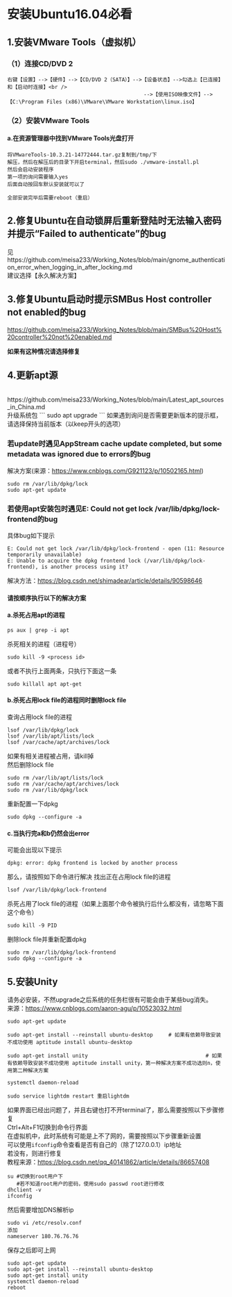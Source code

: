 # 安装Ubuntu16.04必看
## 1.安装VMware Tools（虚拟机）
### （1）连接CD/DVD 2
```
右键【设置】-->【硬件】-->【CD/DVD 2（SATA）】-->【设备状态】-->勾选上【已连接】和【启动时连接】<br />
                                            -->【使用ISO映像文件】-->【C:\Program Files (x86)\VMware\VMware Workstation\linux.iso】
```                                            
### （2）安装VMware Tools
#### a.在资源管理器中找到VMware Tools光盘打开
```
将VMwareTools-10.3.21-14772444.tar.gz复制到/tmp/下
解压，然后在解压后的目录下开启terminal，然后sudo ./vmware-install.pl
然后会启动安装程序
第一项的询问需要输入yes
后面自动按回车默认安装就可以了

全部安装完毕后需要reboot（重启）
```
## 2.修复Ubuntu在自动锁屏后重新登陆时无法输入密码并提示“Failed to authenticate”的bug

见https://github.com/meisa233/Working_Notes/blob/main/gnome_authentication_error_when_logging_in_after_locking.md<br />
建议选择【永久解决方案】
<br />
## 3.修复Ubuntu启动时提示SMBus Host controller not enabled的bug

https://github.com/meisa233/Working_Notes/blob/main/SMBus%20Host%20controller%20not%20enabled.md<br />

**如果有这种情况请选择修复**

## 4.更新apt源
<br />
https://github.com/meisa233/Working_Notes/blob/main/Latest_apt_sources_in_China.md<br />
升级系统包
```
sudo apt upgrade
```
如果遇到询问是否需要更新版本的提示框，请选择保持当前版本（以keep开头的选项）<br />

### 若update时遇见AppStream cache update completed, but some metadata was ignored due to errors的bug
解决方案(来源：https://www.cnblogs.com/G921123/p/10502165.html)
```
sudo rm /var/lib/dpkg/lock
sudo apt-get update
```
### 若使用apt安装包时遇见E: Could not get lock /var/lib/dpkg/lock-frontend的bug
具体bug如下提示
```
E: Could not get lock /var/lib/dpkg/lock-frontend - open (11: Resource temporarily unavailable)
E: Unable to acquire the dpkg frontend lock (/var/lib/dpkg/lock-frontend), is another process using it?
```
解决方法：https://blog.csdn.net/shimadear/article/details/90598646<br />
#### 请按顺序执行以下的解决方案
#### a.杀死占用apt的进程
```
ps aux | grep -i apt
```
杀死相关的进程（进程号）
```
sudo kill -9 <process id>
```
或者不执行上面两条，只执行下面这一条
```
sudo killall apt apt-get 
```
#### b.杀死占用lock file的进程同时删除lock file
查询占用lock file的进程
```
lsof /var/lib/dpkg/lock
lsof /var/lib/apt/lists/lock
lsof /var/cache/apt/archives/lock
```
如果有相关进程被占用，请kill掉<br />
然后删除lock file
```
sudo rm /var/lib/apt/lists/lock
sudo rm /var/cache/apt/archives/lock
sudo rm /var/lib/dpkg/lock
```
重新配置一下dpkg
```
sudo dpkg --configure -a
```
#### c.当执行完a和b仍然会出error
可能会出现以下提示
```
dpkg: error: dpkg frontend is locked by another process
```
那么，请按照如下命令进行解决
找出正在占用lock file的进程
```
lsof /var/lib/dpkg/lock-frontend
```
杀死占用了lock file的进程（如果上面那个命令被执行后什么都没有，请忽略下面这个命令）
```
sudo kill -9 PID
```
删除lock file并重新配置dpkg
```
sudo rm /var/lib/dpkg/lock-frontend
sudo dpkg --configure -a
```
## 5.安装Unity
请务必安装，不然upgrade之后系统的任务栏很有可能会由于某些bug消失。<br />
来源：https://www.cnblogs.com/aaron-agu/p/10523032.html
```
sudo apt-get update

sudo apt-get install --reinstall ubuntu-desktop     # 如果有依赖导致安装不成功使用 aptitude install ubuntu-desktop

sudo apt-get install unity                                      # 如果有依赖导致安装不成功使用 aptitude install unity，第一种解决方案不成功选则n，使用第二种解决方案

systemctl daemon-reload

sudo service lightdm restart 重启lightdm
```
如果界面已经出问题了，并且右键也打不开terminal了，那么需要按照以下步骤修复<br />
Ctrl+Alt+F1切换到命令行界面<br />
在虚拟机中，此时系统有可能是上不了网的，需要按照以下步骤重新设置<br />
可以使用```ifconfig```命令查看是否有自己的（除了127.0.0.1）ip地址<br />
若没有，则进行修复<br />
教程来源：https://blog.csdn.net/qq_40141862/article/details/86657408<br />
```
su #切换到root用户下
   #若不知道root用户的密码，使用sudo passwd root进行修改
dhclient -v
ifconfig
```
然后需要增加DNS解析ip
```
sudo vi /etc/resolv.conf
添加
nameserver 180.76.76.76
```
保存之后即可上网<br />
```
sudo apt-get update
sudo apt-get install --reinstall ubuntu-desktop  
sudo apt-get install unity 
systemctl daemon-reload
reboot
```

